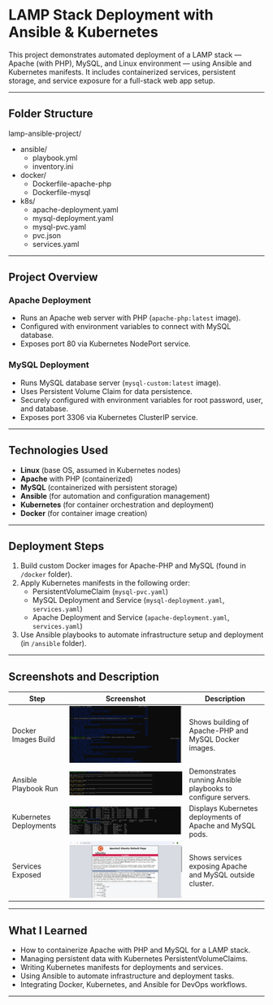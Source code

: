# LAMP Stack Deployment with Ansible & Kubernetes

This project demonstrates automated deployment of a LAMP stack — Apache (with PHP), MySQL, and Linux environment — using Ansible and Kubernetes manifests. It includes containerized services, persistent storage, and service exposure for a full-stack web app setup.

---
## Folder Structure

lamp-ansible-project/

- ansible/
  - playbook.yml
  - inventory.ini
- docker/
  - Dockerfile-apache-php
  - Dockerfile-mysql
- k8s/
  - apache-deployment.yaml
  - mysql-deployment.yaml
  - mysql-pvc.yaml
  - pvc.json
  - services.yaml
---

## Project Overview

### Apache Deployment
- Runs an Apache web server with PHP (`apache-php:latest` image).
- Configured with environment variables to connect with MySQL database.
- Exposes port 80 via Kubernetes NodePort service.

### MySQL Deployment
- Runs MySQL database server (`mysql-custom:latest` image).
- Uses Persistent Volume Claim for data persistence.
- Securely configured with environment variables for root password, user, and database.
- Exposes port 3306 via Kubernetes ClusterIP service.

---

## Technologies Used

- **Linux** (base OS, assumed in Kubernetes nodes)
- **Apache** with PHP (containerized)
- **MySQL** (containerized with persistent storage)
- **Ansible** (for automation and configuration management)
- **Kubernetes** (for container orchestration and deployment)
- **Docker** (for container image creation)

---

## Deployment Steps

1. Build custom Docker images for Apache-PHP and MySQL (found in `/docker` folder).
2. Apply Kubernetes manifests in the following order:
    - PersistentVolumeClaim (`mysql-pvc.yaml`)
    - MySQL Deployment and Service (`mysql-deployment.yaml`, `services.yaml`)
    - Apache Deployment and Service (`apache-deployment.yaml`, `services.yaml`)
3. Use Ansible playbooks to automate infrastructure setup and deployment (in `/ansible` folder).

---

## Screenshots and Description

| Step                  | Screenshot                | Description                                         |
|-----------------------|---------------------------|-----------------------------------------------------|
| Docker Images Build   | ![Docker Build](./screenshots/1-docker-build.png)       | Shows building of Apache-PHP and MySQL Docker images. |
| Ansible Playbook Run  | ![Ansible Playbook](./screenshots/2-ansible-playbook.png)   | Demonstrates running Ansible playbooks to configure servers. |
| Kubernetes Deployments| ![K8s Deployments](./screenshots/3-k8s-deployments.png)    | Displays Kubernetes deployments of Apache and MySQL pods. |
| Services Exposed      | ![Services Exposed](./screenshots/4-services-exposed.png)   | Shows services exposing Apache and MySQL outside cluster. |

---

## What I Learned

- How to containerize Apache with PHP and MySQL for a LAMP stack.
- Managing persistent data with Kubernetes PersistentVolumeClaims.
- Writing Kubernetes manifests for deployments and services.
- Using Ansible to automate infrastructure and deployment tasks.
- Integrating Docker, Kubernetes, and Ansible for DevOps workflows.

---


